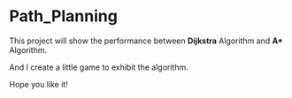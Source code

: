 # Path_Planning

This project will show the performance between **Dijkstra** Algorithm and **A\*** Algorithm.

And I create a little game to exhibit the algorithm.

Hope you like it!
